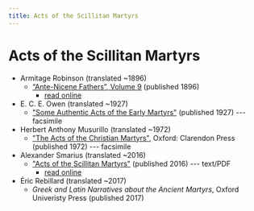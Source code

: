 ```yaml
---
title: Acts of the Scillitan Martyrs
---
```


# Acts of the Scillitan Martyrs

* Armitage Robinson (translated ~1896)
  * [“Ante-Nicene Fathers”, Volume 9](anf.html) (published 1896)
    * [read online](http://www.ccel.org/ccel/schaff/anf09/anf09.xiv.ii.html)
* E. C. E. Owen (translated ~1927)
  * ["Some Authentic Acts of the Early Martyrs"](someauthenticactsoftheearlymartyrs.html) (published 1927) --- facsimile
* Herbert Anthony Musurillo (translated ~1972)
  * ["The Acts of the Christian Martyrs"](https://www.scribd.com/document/249295097/Musurillo-Acts-of-the-Christian-Martyrs), Oxford: Clarendon Press (published 1972) --- facsimile
* Alexander Smarius (translated ~2016)
  * ["Acts of the Scillitan Martyrs"](actsofthescillitanmartyrs_smariustranslation.pdf) (published 2016) --- text/PDF
    * [read online](https://www.livius.org/sources/content/acts-of-the-scillitan-martyrs/translation/)
* Éric Rebillard (translated ~2017)
  * *Greek and Latin Narratives about the Ancient Martyrs*, Oxford Univeristy Press (published 2017)
